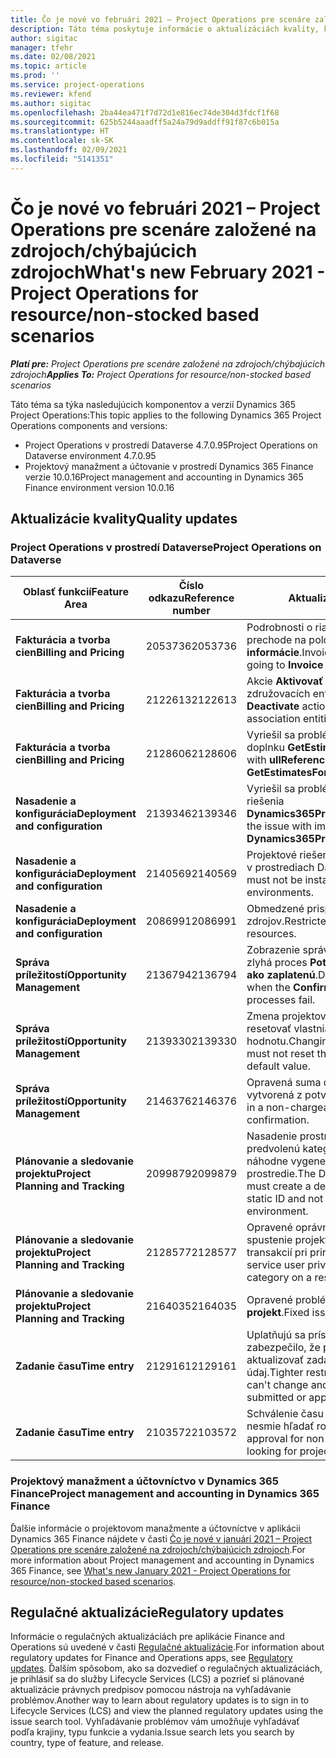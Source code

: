 ```yaml
---
title: Čo je nové vo februári 2021 – Project Operations pre scenáre založené na zdrojoch/chýbajúcich zdrojoch
description: Táto téma poskytuje informácie o aktualizáciách kvality, ktoré sú k dispozícii vo vydaní Project Operations z februára 2021, pre scenáre založené na zdrojoch/chýbajúcich zdrojoch.
author: sigitac
manager: tfehr
ms.date: 02/08/2021
ms.topic: article
ms.prod: ''
ms.service: project-operations
ms.reviewer: kfend
ms.author: sigitac
ms.openlocfilehash: 2ba44ea471f7d72d1e816ec74de304d3fdcf1f68
ms.sourcegitcommit: 625b5244aaadff5a24a79d9addff91f87c6b015a
ms.translationtype: HT
ms.contentlocale: sk-SK
ms.lasthandoff: 02/09/2021
ms.locfileid: "5141351"
---
```

# <a name="whats-new-february-2021---project-operations-for-resourcenon-stocked-based-scenarios"></a><span data-ttu-id="4123c-103">Čo je nové vo februári 2021 – Project Operations pre scenáre založené na zdrojoch/chýbajúcich zdrojoch</span><span class="sxs-lookup"><span data-stu-id="4123c-103">What's new February 2021 - Project Operations for resource/non-stocked based scenarios</span></span>

<span data-ttu-id="4123c-104">_**Platí pre:** Project Operations pre scenáre založené na zdrojoch/chýbajúcich zdrojoch_</span><span class="sxs-lookup"><span data-stu-id="4123c-104">_**Applies To:** Project Operations for resource/non-stocked based scenarios_</span></span>

<span data-ttu-id="4123c-105">Táto téma sa týka nasledujúcich komponentov a verzií Dynamics 365 Project Operations:</span><span class="sxs-lookup"><span data-stu-id="4123c-105">This topic applies to the following Dynamics 365 Project Operations components and versions:</span></span>

- <span data-ttu-id="4123c-106">Project Operations v prostredí Dataverse 4.7.0.95</span><span class="sxs-lookup"><span data-stu-id="4123c-106">Project Operations on Dataverse environment 4.7.0.95</span></span>
- <span data-ttu-id="4123c-107">Projektový manažment a účtovanie v prostredí Dynamics 365 Finance verzie 10.0.16</span><span class="sxs-lookup"><span data-stu-id="4123c-107">Project management and accounting in Dynamics 365 Finance environment version 10.0.16</span></span> 

## <a name="quality-updates"></a><span data-ttu-id="4123c-108">Aktualizácie kvality</span><span class="sxs-lookup"><span data-stu-id="4123c-108">Quality updates</span></span>

### <a name="project-operations-on-dataverse"></a><span data-ttu-id="4123c-109">Project Operations v prostredí Dataverse</span><span class="sxs-lookup"><span data-stu-id="4123c-109">Project Operations on Dataverse</span></span>

| <span data-ttu-id="4123c-110">**Oblasť funkcií**</span><span class="sxs-lookup"><span data-stu-id="4123c-110">**Feature Area**</span></span> | <span data-ttu-id="4123c-111">**Číslo odkazu**</span><span class="sxs-lookup"><span data-stu-id="4123c-111">**Reference number**</span></span> | <span data-ttu-id="4123c-112">**Aktualizácia kvality**</span><span class="sxs-lookup"><span data-stu-id="4123c-112">**Quality update**</span></span> |
| --- | --- | --- |
| <span data-ttu-id="4123c-113">**Fakturácia a tvorba cien**</span><span class="sxs-lookup"><span data-stu-id="4123c-113">**Billing and Pricing**</span></span> | <span data-ttu-id="4123c-114">2053736</span><span class="sxs-lookup"><span data-stu-id="4123c-114">2053736</span></span> | <span data-ttu-id="4123c-115">Podrobnosti o riadku faktúry sú teraz prístupné po prechode na položku **Faktúra** > **Súvisiace informácie**.</span><span class="sxs-lookup"><span data-stu-id="4123c-115">Invoice line details are now accessible by going to **Invoice** > **Related information**.</span></span> |
| <span data-ttu-id="4123c-116">**Fakturácia a tvorba cien**</span><span class="sxs-lookup"><span data-stu-id="4123c-116">**Billing and Pricing**</span></span> | <span data-ttu-id="4123c-117">2122613</span><span class="sxs-lookup"><span data-stu-id="4123c-117">2122613</span></span> | <span data-ttu-id="4123c-118">Akcie **Aktivovať** a **Deaktivovať** boli odstránené zo združovacích entít **Cenník**.</span><span class="sxs-lookup"><span data-stu-id="4123c-118">The **Activate** and **Deactivate** actions were removed from the **Price List** association entities.</span></span> |
| <span data-ttu-id="4123c-119">**Fakturácia a tvorba cien**</span><span class="sxs-lookup"><span data-stu-id="4123c-119">**Billing and Pricing**</span></span> | <span data-ttu-id="4123c-120">2128606</span><span class="sxs-lookup"><span data-stu-id="4123c-120">2128606</span></span> | <span data-ttu-id="4123c-121">Vyriešil sa problém s **ullReferenceException** v doplnku **GetEstimatesForProject**.</span><span class="sxs-lookup"><span data-stu-id="4123c-121">Resolved the issue with **ullReferenceException** in the **GetEstimatesForProject** plug-in.</span></span> |
| <span data-ttu-id="4123c-122">**Nasadenie a konfigurácia**</span><span class="sxs-lookup"><span data-stu-id="4123c-122">**Deployment and configuration**</span></span> | <span data-ttu-id="4123c-123">2139346</span><span class="sxs-lookup"><span data-stu-id="4123c-123">2139346</span></span> | <span data-ttu-id="4123c-124">Vyriešil sa problém s importom nespravovaného riešenia **Dynamics365ProjectOperationsDualWrite**.</span><span class="sxs-lookup"><span data-stu-id="4123c-124">Resolved the issue with importing unmanaged **Dynamics365ProjectOperationsDualWrite** solution.</span></span> |
| <span data-ttu-id="4123c-125">**Nasadenie a konfigurácia**</span><span class="sxs-lookup"><span data-stu-id="4123c-125">**Deployment and configuration**</span></span> | <span data-ttu-id="4123c-126">2140569</span><span class="sxs-lookup"><span data-stu-id="4123c-126">2140569</span></span> | <span data-ttu-id="4123c-127">Projektové riešenie nesmie byť nainštalované v prostrediach Dataverse Teams.</span><span class="sxs-lookup"><span data-stu-id="4123c-127">Project solution must not be installed in the Dataverse Teams environments.</span></span> |
| <span data-ttu-id="4123c-128">**Nasadenie a konfigurácia**</span><span class="sxs-lookup"><span data-stu-id="4123c-128">**Deployment and configuration**</span></span> | <span data-ttu-id="4123c-129">2086991</span><span class="sxs-lookup"><span data-stu-id="4123c-129">2086991</span></span> | <span data-ttu-id="4123c-130">Obmedzené prispôsobenie lokalizácie webových zdrojov.</span><span class="sxs-lookup"><span data-stu-id="4123c-130">Restricted customizing localization of web resources.</span></span> |
| <span data-ttu-id="4123c-131">**Správa príležitostí**</span><span class="sxs-lookup"><span data-stu-id="4123c-131">**Opportunity Management**</span></span> | <span data-ttu-id="4123c-132">2136794</span><span class="sxs-lookup"><span data-stu-id="4123c-132">2136794</span></span> | <span data-ttu-id="4123c-133">Zobrazenie správneho chybového hlásenia, keď zlyhá proces **Potvrdiť faktúru** alebo **Označiť faktúru ako zaplatenú**.</span><span class="sxs-lookup"><span data-stu-id="4123c-133">Display the correct error message when the **Confirm invoice** or **Mark invoice as paid** processes fail.</span></span> |
| <span data-ttu-id="4123c-134">**Správa príležitostí**</span><span class="sxs-lookup"><span data-stu-id="4123c-134">**Opportunity Management**</span></span> | <span data-ttu-id="4123c-135">2139330</span><span class="sxs-lookup"><span data-stu-id="4123c-135">2139330</span></span> | <span data-ttu-id="4123c-136">Zmena projektového manažéra na projekte nesmie resetovať vlastniacu spoločnosť späť na predvolenú hodnotu.</span><span class="sxs-lookup"><span data-stu-id="4123c-136">Changing the Project manager on a project must not reset the owning company back to the default value.</span></span> |
| <span data-ttu-id="4123c-137">**Správa príležitostí**</span><span class="sxs-lookup"><span data-stu-id="4123c-137">**Opportunity Management**</span></span> | <span data-ttu-id="4123c-138">2146376</span><span class="sxs-lookup"><span data-stu-id="4123c-138">2146376</span></span> | <span data-ttu-id="4123c-139">Opravená suma dane v nezúčtovateľnom stave je vytvorená z potvrdenia faktúry.</span><span class="sxs-lookup"><span data-stu-id="4123c-139">Corrected tax amount in a non-chargeable actual is created from invoice confirmation.</span></span> |
| <span data-ttu-id="4123c-140">**Plánovanie a sledovanie projektu**</span><span class="sxs-lookup"><span data-stu-id="4123c-140">**Project Planning and Tracking**</span></span> | <span data-ttu-id="4123c-141">2099879</span><span class="sxs-lookup"><span data-stu-id="4123c-141">2099879</span></span> | <span data-ttu-id="4123c-142">Nasadenie prostredia Dataverse musí vytvoriť predvolenú kategóriu transakcií so statickým ID a nie náhodne vygenerovať jednu pre každé prostredie.</span><span class="sxs-lookup"><span data-stu-id="4123c-142">The Dataverse environment deployment must create a default transaction category with a static ID and not randomly generate one per environment.</span></span> |
| <span data-ttu-id="4123c-143">**Plánovanie a sledovanie projektu**</span><span class="sxs-lookup"><span data-stu-id="4123c-143">**Project Planning and Tracking**</span></span> | <span data-ttu-id="4123c-144">2128577</span><span class="sxs-lookup"><span data-stu-id="4123c-144">2128577</span></span> | <span data-ttu-id="4123c-145">Opravené oprávnenia používateľa služby na spustenie projektu na aktualizáciu kategórie transakcií pri priradení zdroja.</span><span class="sxs-lookup"><span data-stu-id="4123c-145">Fixed the Project service user privileges to update the transaction category on a resource assignment.</span></span> |
| <span data-ttu-id="4123c-146">**Plánovanie a sledovanie projektu**</span><span class="sxs-lookup"><span data-stu-id="4123c-146">**Project Planning and Tracking**</span></span> | <span data-ttu-id="4123c-147">2164035</span><span class="sxs-lookup"><span data-stu-id="4123c-147">2164035</span></span> | <span data-ttu-id="4123c-148">Opravené problémy s funkciou **Kopírovať projekt**.</span><span class="sxs-lookup"><span data-stu-id="4123c-148">Fixed issues with the **Copy Project** function.</span></span> |
| <span data-ttu-id="4123c-149">**Zadanie času**</span><span class="sxs-lookup"><span data-stu-id="4123c-149">**Time entry**</span></span> | <span data-ttu-id="4123c-150">2129161</span><span class="sxs-lookup"><span data-stu-id="4123c-150">2129161</span></span> | <span data-ttu-id="4123c-151">Uplatňujú sa prísnejšie obmedzenia, aby sa zabezpečilo, že používatelia nebudú môcť meniť a aktualizovať zadaný alebo schválený časový údaj.</span><span class="sxs-lookup"><span data-stu-id="4123c-151">Tighter restrictions are applied to ensure users can't change and update a time entry that has been submitted or approved.</span></span> |
| <span data-ttu-id="4123c-152">**Zadanie času**</span><span class="sxs-lookup"><span data-stu-id="4123c-152">**Time entry**</span></span> | <span data-ttu-id="4123c-153">2103572</span><span class="sxs-lookup"><span data-stu-id="4123c-153">2103572</span></span> | <span data-ttu-id="4123c-154">Schválenie času pre časové zadania mimo projektu nesmie hľadať rolu schvaľovateľa projektu.</span><span class="sxs-lookup"><span data-stu-id="4123c-154">Time approval for non-project time entries must not be looking for project approver role.</span></span> |

### <a name="project-management-and-accounting-in-dynamics-365-finance"></a><span data-ttu-id="4123c-155">Projektový manažment a účtovníctvo v Dynamics 365 Finance</span><span class="sxs-lookup"><span data-stu-id="4123c-155">Project management and accounting in Dynamics 365 Finance</span></span> 

<span data-ttu-id="4123c-156">Ďalšie informácie o projektovom manažmente a účtovníctve v aplikácii Dynamics 365 Finance nájdete v časti [Čo je nové v januári 2021 – Project Operations pre scenáre založené na zdrojoch/chýbajúcich zdrojoch](whats-new-jan-2021-resource-based.md).</span><span class="sxs-lookup"><span data-stu-id="4123c-156">For more information about Project management and accounting in Dynamics 365 Finance, see [What's new January 2021 - Project Operations for resource/non-stocked based scenarios](whats-new-jan-2021-resource-based.md).</span></span>


## <a name="regulatory-updates"></a><span data-ttu-id="4123c-157">Regulačné aktualizácie</span><span class="sxs-lookup"><span data-stu-id="4123c-157">Regulatory updates</span></span>

<span data-ttu-id="4123c-158">Informácie o regulačných aktualizáciách pre aplikácie Finance and Operations sú uvedené v časti [Regulačné aktualizácie](https://docs.microsoft.com/dynamics365/finance/localizations/regulatory-updates).</span><span class="sxs-lookup"><span data-stu-id="4123c-158">For information about regulatory updates for Finance and Operations apps, see [Regulatory updates](https://docs.microsoft.com/dynamics365/finance/localizations/regulatory-updates).</span></span> <span data-ttu-id="4123c-159">Ďalším spôsobom, ako sa dozvedieť o regulačných aktualizáciách, je prihlásiť sa do služby Lifecycle Services (LCS) a pozrieť si plánované aktualizácie právnych predpisov pomocou nástroja na vyhľadávanie problémov.</span><span class="sxs-lookup"><span data-stu-id="4123c-159">Another way to learn about regulatory updates is to sign in to Lifecycle Services (LCS) and view the planned regulatory updates using the issue search tool.</span></span> <span data-ttu-id="4123c-160">Vyhľadávanie problémov vám umožňuje vyhľadávať podľa krajiny, typu funkcie a vydania.</span><span class="sxs-lookup"><span data-stu-id="4123c-160">Issue search lets you search by country, type of feature, and release.</span></span>
